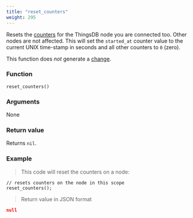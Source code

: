 ```yaml
---
title: "reset_counters"
weight: 295
---
```


Resets the [counters](../../node-api/counters) for the ThingsDB node you are connected too.
Other nodes are not affected.
This will set the `started_at` counter value to the current UNIX time-stamp in seconds and all other counters to `0` (zero).

This function does *not* generate a [change](../../overview/changes).

### Function

`reset_counters()`

### Arguments

None

### Return value

Returns `nil`.

### Example

> This code will reset the counters on a node:

```thingsdb,json_response,@n
// resets counters on the node in this scope
reset_counters();
```

> Return value in JSON format

```json
null
```
